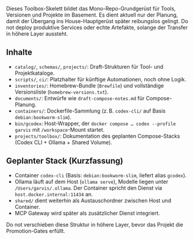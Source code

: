 Dieses Toolbox-Skelett bildet das Mono-Repo-Grundgerüst für Tools, Versionen und Projekte im Basement.
Es dient aktuell nur der Planung, damit der Übergang ins House-Hauptgerüst später reibungslos gelingt.
Do not deploy produktive Services oder echte Artefakte, solange der Transfer in höhere Layer aussteht.

## Inhalte
- `catalog/`, `schemas/`, `projects/`: Draft-Strukturen für Tool- und Projektkataloge.
- `scripts/`, `ci/`: Platzhalter für künftige Automationen, noch ohne Logik.
- `inventories/`: Homebrew-Bundle (`Brewfile`) und vollständige Versionsliste (`homebrew-versions.txt`).
- `documents/`: Entwürfe wie `draft-compose-notes.md` für Compose-Planung.
- `containers/`: Dockerfile-Sammlung (z. B. `codex-cli/` auf Basis `debian:bookworm-slim`).
- `bin/gcodex`: Host-Wrapper, der `docker compose … codex --profile garvis` mit `/workspace`-Mount startet.
- `projects/toolbox/`: Dokumentation des geplanten Compose-Stacks (Codex CLI + Ollama + Shared Volume).

## Geplanter Stack (Kurzfassung)
- Container `codex-cli` (Basis: `debian:bookworm-slim`, liefert alias `gcodex`).
- Ollama läuft auf dem Host (`ollama serve`), Modelle liegen unter `/Users/garvis/.ollama`. Der Container spricht den Dienst via `host.docker.internal:11434` an.
- `shared/` dient weiterhin als Austauschordner zwischen Host und Container.
- MCP Gateway wird später als zusätzlicher Dienst integriert.

Do not verschieben diese Struktur in höhere Layer, bevor das Projekt die Promotion-Gates erfüllt.
